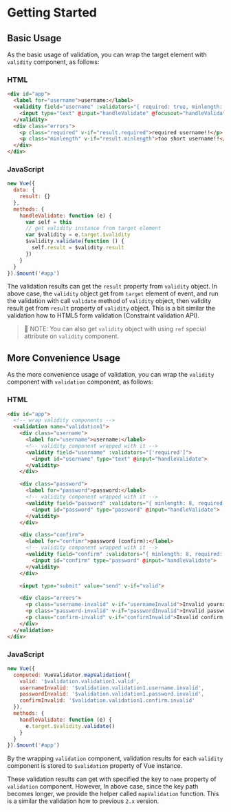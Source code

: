 # Getting Started

## Basic Usage

As the basic usage of validation, you can wrap the target element with `validity` component, as follows:

### HTML

```html
<div id="app">
  <label for="username">username:</label>
  <validity field="username" :validators="{ required: true, minlength: 4 }">
    <input type="text" @input="handleValidate" @focusout="handleValidate">
  </validity>
  <div class="errors">
    <p class="required" v-if="result.required">required username!!</p>
    <p class="minlength" v-if="result.minlength">too short username!!</p>
  </div>
</div>
```

### JavaScript

```javascript
new Vue({
  data: {
    result: {}
  },
  methods: {
    handleValidate: function (e) {
      var self = this
      // get validity instance from target element
      var $validity = e.target.$validity 
      $validity.validate(function () {
        self.result = $validity.result
      })
    }
  }
}).$mount('#app')
```

The validation results can get the `result` property from `validity` object. In above case, the `validity` object get from `target` element of event, and run the validation with  call `validate` method of `validity` object, then validity result get from `result` property of `validity` object. This is a bit similar the validation how to HTML5 form validation (Constraint validation API).

> :pencil: NOTE: You can also get `validity` object with using `ref` special attribute on `validity` component.

## More Convenience Usage

As the more convenience usage of validation, you can wrap the `validity` component with `validation` component, as follows:

### HTML

```html
<div id="app">
  <!-- wrap validity components -->
  <validation name="validation1">
    <div class="username">
      <label for="username">username:</label>
      <!-- validity component wrapped with it -->
      <validity field="username" :validators="['required']">
        <input id="username" type="text" @input="handleValidate">
      </validity>
    </div>

    <div class="password">
      <label for="password">password:</label>
      <!-- validity component wrapped with it -->
      <validity field="password" :validators="{ minlength: 8, required: true }">
        <input id="password" type="password" @input="handleValidate">
      </validity>
    </div>

    <div class="confirm">
      <label for="confimr">password (confirm):</label>
      <!-- validity component wrapped with it -->
      <validity field="confirm" :validators="{ minlength: 8, required: true }">
        <input id="confirm" type="password" @input="handleValidate">
      </validity>
    </div>

    <input type="submit" value="send" v-if="valid">

    <div class="errors">
      <p class="username-invalid" v-if="usernameInvalid">Invalid yourname inputting !!</p>
      <p class="password-invalid" v-if="passwordInvalid">Invalid password inputting !!</p>
      <p class="confirm-invalid" v-if="confirmInvalid">Invalid confirm password inputting !!</p>
    </div>
  </validation>
</div>
```

### JavaScript

```javascript
new Vue({
  computed: VueValidator.mapValidation({
    valid: '$validation.validation1.valid',
    usernameInvalid: '$validation.validation1.username.invalid',
    passwordInvalid: '$validation.validation1.password.invalid',
    confirmInvalid: '$validation.validation1.confirm.invalid'
  }),
  methods: {
    handleValidate: function (e) {
      e.target.$validity.validate()
    }
  }
}).$mount('#app')
```

By the wrapping `validation` component, validation results for each `validity` component is stored to `$validation` property of Vue instance.

These validation results can get with specified the key to `name` property of `validation` component. However, In above case, since the key path becomes longer, we provide the helper called `mapValidation` function. This is a similar the validation how to previous `2.x` version.

